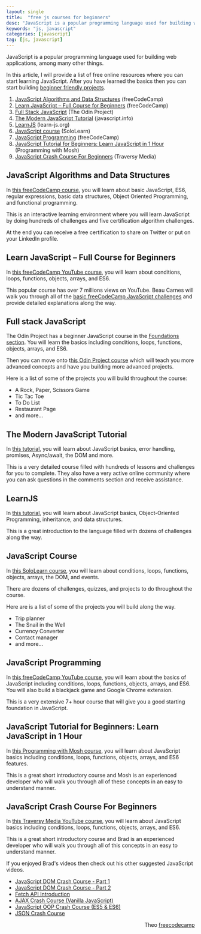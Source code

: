 ```yaml
---
layout: single
title:  "free js courses for beginners"
desc: "JavaScript is a popular programming language used for building web applications, among many other things."
keywords: "js, javascript"
categories: [javascript]
tag: [js, javascript]
---
```


JavaScript is a popular programming language used for building web applications, among many other things.

In this article, I will provide a list of free online resources where you can start learning JavaScript. After you have learned the basics then you can start building [beginner friendly projects](/news/javascript-projects-for-beginners/).

1.  [JavaScript Algorithms and Data Structures](#javascript-algorithms-and-data-structures) (freeCodeCamp)
2.  [Learn JavaScript – Full Course for Beginners](#learn-javascript-full-course-for-beginners) (freeCodeCamp)
3.  [Full Stack JavaScript](#full-stack-javascript) (The Odin Project)
4.  [The Modern JavaScript Tutorial](#the-modern-javascript-tutorial) (javascript.info)
5.  [LearnJS](#learnjs) (learn-js.org)
6.  [JavaScript course](#javascript-course) (SoloLearn)
7.  [JavaScript Programming](#javascript-programming) (freeCodeCamp)
8.  [JavaScript Tutorial for Beginners: Learn JavaScript in 1 Hour](#javascript-tutorial-for-beginners-learn-javascript-in-1-hour) (Programming with Mosh)
9.  [JavaScript Crash Course For Beginners](#javascript-crash-course-for-beginners) (Traversy Media)

JavaScript Algorithms and Data Structures
-----------------------------------------

In [this freeCodeCamp course](https://www.freecodecamp.org/learn/javascript-algorithms-and-data-structures/), you will learn about basic JavaScript, ES6, regular expressions, basic data structures, Object Oriented Programming, and functional programming.

This is an interactive learning environment where you will learn JavaScript by doing hundreds of challenges and five certification algorithm challenges.

At the end you can receive a free certification to share on Twitter or put on your LinkedIn profile.

Learn JavaScript – Full Course for Beginners
--------------------------------------------

In [this freeCodeCamp YouTube course](https://www.youtube.com/watch?v=PkZNo7MFNFg), you will learn about conditions, loops, functions, objects, arrays, and ES6.

This popular course has over 7 millions views on YouTube. Beau Carnes will walk you through all of the [basic freeCodeCamp JavaScript challenges](https://www.freecodecamp.org/learn/javascript-algorithms-and-data-structures/) and provide detailed explanations along the way.

Full stack JavaScript
---------------------

The Odin Project has a beginner JavaScript course in the [Foundations section](https://www.theodinproject.com/paths/foundations/courses/foundations). You will learn the basics including conditions, loops, functions, objects, arrays, and ES6.

Then you can move onto t[his Odin Project course](https://www.theodinproject.com/paths/full-stack-javascript?) which will teach you more advanced concepts and have you building more advanced projects.

Here is a list of some of the projects you will build throughout the course:

*   A Rock, Paper, Scissors Game
*   Tic Tac Toe
*   To Do List
*   Restaurant Page
*   and more...

The Modern JavaScript Tutorial
------------------------------

In [this tutorial](https://javascript.info/), you will learn about JavaScript basics, error handling, promises, Async/await, the DOM and more.

This is a very detailed course filled with hundreds of lessons and challenges for you to complete. They also have a very active online community where you can ask questions in the comments section and receive assistance.

LearnJS
-------

In [this tutorial](https://www.learn-js.org/), you will learn about JavaScript basics, Object-Oriented Programming, inheritance, and data structures.

This is a great introduction to the language filled with dozens of challenges along the way.

JavaScript Course
-----------------

In [this SoloLearn course](https://www.sololearn.com/learning/1024), you will learn about conditions, loops, functions, objects, arrays, the DOM, and events.

There are dozens of challenges, quizzes, and projects to do throughout the course.

Here are is a list of some of the projects you will build along the way.

*   Trip planner
*   The Snail in the Well
*   Currency Converter
*   Contact manager
*   and more...

JavaScript Programming
----------------------

In [this freeCodeCamp YouTube course](https://www.youtube.com/watch?v=jS4aFq5-91M), you will learn about the basics of JavaScript including conditions, loops, functions, objects, arrays, and ES6. You will also build a blackjack game and Google Chrome extension.

This is a very extensive 7+ hour course that will give you a good starting foundation in JavaScript.

JavaScript Tutorial for Beginners: Learn JavaScript in 1 Hour
-------------------------------------------------------------

In [this Programming with Mosh course](https://www.youtube.com/watch?v=W6NZfCO5SIk), you will learn about JavaScript basics including conditions, loops, functions, objects, arrays, and ES6 features.

This is a great short introductory course and Mosh is an experienced developer who will walk you through all of these concepts in an easy to understand manner.

JavaScript Crash Course For Beginners
-------------------------------------

In [this Traversy Media YouTube course](https://www.youtube.com/watch?v=hdI2bqOjy3c), you will learn about JavaScript basics including conditions, loops, functions, objects, arrays, and ES6.

This is a great short introductory course and Brad is an experienced developer who will walk you through all of this concepts in an easy to understand manner.

If you enjoyed Brad's videos then check out his other suggested JavaScript videos.

*   [JavaScript DOM Crash Course - Part 1](https://www.youtube.com/watch?v=0ik6X4DJKCc)
*   [JavaScript DOM Crash Course - Part 2](https://www.youtube.com/watch?v=mPd2aJXCZ2g)
*   [Fetch API Introduction](https://www.youtube.com/watch?v=Oive66jrwBs)
*   [AJAX Crash Course (Vanilla JavaScript)](https://www.youtube.com/watch?v=82hnvUYY6QA)
*   [JavaScript OOP Crash Course (ES5 & ES6)](https://www.youtube.com/watch?v=vDJpGenyHaA)
*   [JSON Crash Course](https://www.youtube.com/watch?v=wI1CWzNtE-M)

<div style="text-align: right">Theo <a href="https://www.freecodecamp.org/news/learn-javascript-free-js-courses-for-beginners/">freecodecamp</a></div>
